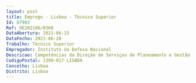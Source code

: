```yaml
--- 
layout: post
title: Emprego - Lisboa - Técnico Superior
Id: 87983
Ref: OE202106/0360
DataAbertura: 2021-06-15
DataFecho: 2021-06-28
Trabalho: Técnico Superior
Empregador: Instituto da Defesa Nacional
Descricao: Competências da Direção de Serviços de Planeamento e Gestão de Recursos fixadas pela Portaria n.º 282 2015, de 15 de setembro  Funções a desempenhar no Núcleo de Relações Publicas
CodigoPostal: 1399-017 LISBOA
Concelho: Lisboa
Distrito: Lisboa
--- 
```

